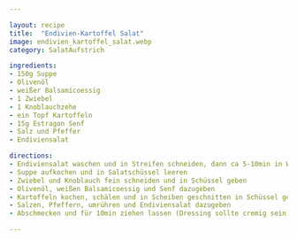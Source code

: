 ```yaml
---

layout: recipe
title:  "Endivien-Kartoffel Salat"
image: endivien_kartoffel_salat.webp
category: SalatAufstrich

ingredients:
- 150g Suppe
- Olivenöl
- weißer Balsamicoessig
- 1 Zwiebel
- 1 Knoblauchzehe
- ein Topf Kartoffeln
- 15g Estragon Senf
- Salz und Pfeffer
- Endiviensalat

directions:
- Endiviensalat waschen und in Streifen schneiden, dann ca 5-10min in Wasser geben (damit er weniger bitter ist)
- Suppe aufkochen und in Salatschüssel leeren
- Zwiebel und Knoblauch fein schneiden und in Schüssel geben
- Olivenöl, weißen Balsamicoessig und Senf dazugeben
- Kartoffeln kochen, schälen und in Scheiben geschnitten in Schüssel geben (können noch leicht warm sein)
- Salzen, Pfeffern, umrühren und Endiviensalat dazugeben
- Abschmecken und für 10min ziehen lassen (Dressing sollte cremig sein)

---
```

